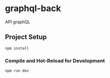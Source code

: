 # graphql-back

API graphQL

## Project Setup

```sh
npm install
```

### Compile and Hot-Reload for Development

```sh
npm run dev
```
